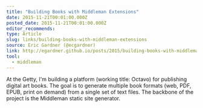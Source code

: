```yaml
---
title: "Building Books with Middleman Extensions"
date: 2015-11-21T00:01:00.000Z
posted_date: 2015-11-21T00:01:00.000Z
editor_recommends:
type: Article
slug: links/building-books-with-middleman-extensions
source: Eric Gardner (@ecgardner)
link: http://egardner.github.io/posts/2015/building-books-with-middleman/
tool:
  - middleman
---
```

At the Getty, I'm building a platform (working title: Octavo) for publishing digital art books. The goal is to generate multiple book formats (web, PDF, EPUB, print on demand) from a single set of text files. The backbone of the project is the Middleman static site generator.



